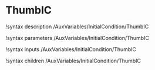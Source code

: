 <!-- MOOSE Documentation Stub: Remove this when content is added. -->

# ThumbIC
!syntax description /AuxVariables/InitialCondition/ThumbIC

!syntax parameters /AuxVariables/InitialCondition/ThumbIC

!syntax inputs /AuxVariables/InitialCondition/ThumbIC

!syntax children /AuxVariables/InitialCondition/ThumbIC

